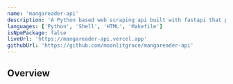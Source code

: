 ```yaml
---
name: 'mangareader-api'
description: 'A Python based web scraping api built with fastapi that provides easy access to manga contents.'
languages: ['Python', 'Shell', 'HTML', 'Makefile']
isNpmPackage: false
liveUrl: 'https://mangareader-api.vercel.app'
githubUrl: 'https://github.com/moonlitgrace/mangareader-api'
---
```


## Overview
